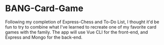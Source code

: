 # BANG-Card-Game
Following my completion of Express-Chess and To-Do List, I thought it'd be fun to try to combine what I've learned to recreate one of my favorite card games with the family. The app will use Vue CLI for the front-end, and Express and Mongo for the back-end.
